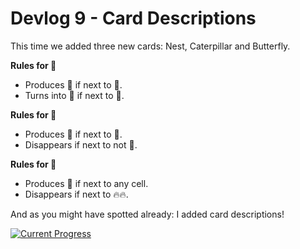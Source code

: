 # Devlog 9 - Card Descriptions

This time we added three new cards: Nest, Caterpillar and Butterfly.

**Rules for 🦋**
* Produces 🌳 if next to 🌳.
* Turns into 🐛 if next to 🌳.

**Rules for 🐛**
* Produces 🦋 if next to 🌳.
* Disappears if next to not 🌳.

**Rules for 🪺**
* Produces 🦅 if next to any cell.
* Disappears if next to 🔥🔥.

And as you might have spotted already: I added card descriptions!

[![Current Progress](https://orasund.github.io/littleWorldPuzzler/devlog/9/game.png)](https://orasund.github.io/littleWorldPuzzler/devlog/9/)